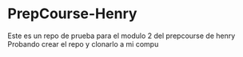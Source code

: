 # PrepCourse-Henry
Este es un repo de prueba para el modulo 2 del prepcourse de henry
Probando crear el repo y clonarlo a mi compu
